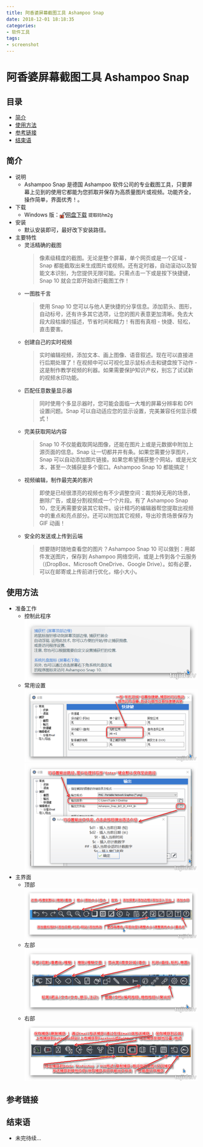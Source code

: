 ```yaml
---
title: 阿香婆屏幕截图工具 Ashampoo Snap
date: 2018-12-01 18:18:35
categories:
- 软件工具
tags:
- screenshot
---
```


# 阿香婆屏幕截图工具 Ashampoo Snap

## 目录

- [简介](#简介)
- [使用方法](#使用方法)
- [参考链接](#参考链接)
- [结束语](#结束语)

## 简介

- 说明
    - Ashampoo Snap 是德国 Ashampoo 软件公司的专业截图工具，只要屏幕上见到的使用它都能为您抓取并保存为高质量图片或视频。功能齐全，操作简单，界面优秀！。
- 下载
    - Windows 版：<img src="st-ashampoo-snap/dowload.png" width="16" height="16" align="center" />[网盘下载](https://pan.baidu.com/s/1G3bkWzUFXa7-RHnWhTo6cA) `提取码hm2g`
- 安装
    - 默认安装即可，最好改下安装路径。
- 主要特性
    - 灵活精确的截图
        >像素级精度的截图。无论是整个屏幕，单个网页或是一个区域 - Snap 都能截取出来生成图片或视频。还有定时器，自动滚动以及智能文本识别，为您提供无限可能。只需点击一下或是按下快捷键，Snap 10 就会立即开始进行截图工作！ 
    - 一图胜千言
        >使用 Snap 10 您可以与他人更快捷的分享信息。添加箭头、图形，自动标号，还有许多其它选项，让您的图片表意更加清晰。免去大段大段枯燥的描述，节省时间和精力！有图有真相 - 快捷、轻松，直击要害。
    - 创建自己的实时视频 
        >实时编辑视频，添加文本、画上图像、语音叙述。现在可以直接进行后期处理了！在视频中可以可视化显示鼠标点击和键盘按下动作 - 这是制作教学视频的利器。如果需要保护知识产权，别忘了试试新的视频水印功能。
    - 匹配任意数量显示器
        >同时使用个多显示器时，您可能会面临一大堆的屏幕分辨率和 DPI 设置问题。Snap 可以自动适应您的显示设置，完美兼容任何显示模式！
    - 完美获取网站内容
        >Snap 10 不仅能截取网站图像，还能在图片上或是元数据中附加上源页面的信息。Snap 让一切都井井有条。如果您需要分享图片，Snap 可以自动添加图片链接。如果您希望捕获整个网站，或是光文本，甚至一次捕获是多个窗口。Ashampoo Snap 10 都能搞定！
    - 视频编辑，制作最完美的影片
        >即使是已经很漂亮的视频也有不少调整空间：裁剪掉无用的场景，删除广告，或是分割视频成一个个片段。有了 Ashampoo Snap 10，您无再需要安装其它软件。设计精巧的编辑器帮您提取出视频中的重点和亮点部分。还可以附加其它视频，导出珍贵场景保存为 GIF 动画！
    - 安全的发送或上传到云端
        >想要随时随地查看您的图片？Ashampoo Snap 10 可以做到：用邮件发送图片，保存到 Ashampoo 网络空间，或是上传到各个云服务（(DropBox、Microsoft OneDrive、Google Drive）。如有必要，可以在邮寄或上传前进行优化，缩小大小。
        
## 使用方法

- 准备工作
    - 控制此程序  
        ![抱歉,图片休息了](st-ashampoo-snap/st-ashampoo-snap-001.png)  
    - 常用设置
        ![抱歉,图片休息了](st-ashampoo-snap/st-ashampoo-snap-002.png)  
        ![抱歉,图片休息了](st-ashampoo-snap/st-ashampoo-snap-003.png)  
 - 主界面
    - 顶部
        ![抱歉,图片休息了](st-ashampoo-snap/st-ashampoo-snap-004.png)  
    - 左部
        ![抱歉,图片休息了](st-ashampoo-snap/st-ashampoo-snap-005.png)  
    - 右部
        ![抱歉,图片休息了](st-ashampoo-snap/st-ashampoo-snap-006.png)  
## 参考链接

## 结束语

- 未完待续...